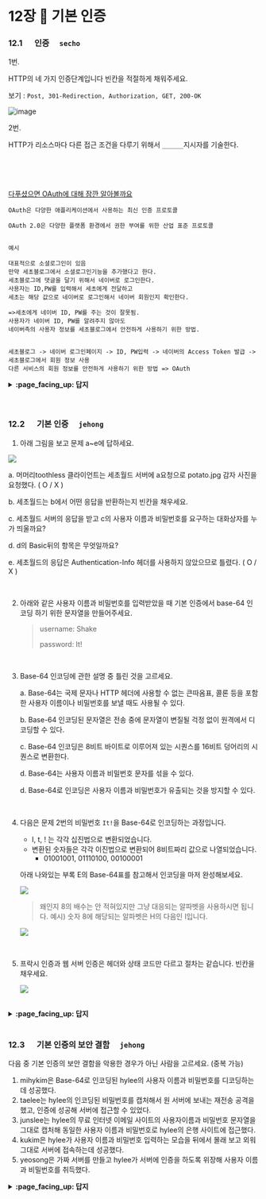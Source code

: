 # 12장 :octopus: 기본 인증
### __12.1__ 　 인증　 `secho`

1번.

HTTP의 네 가지 인증단계입니다 빈칸을 적절하게 채워주세요.

보기 : `Post, 301-Redirection, Authorization, GET, 200-OK`

![image](https://user-images.githubusercontent.com/55486644/91297759-cfe48180-e7d9-11ea-82c4-ca1d2809eece.png)


2번.

HTTP가 리소스마다 다른 접근 조건을 다루기 위해서 `______`지시자를 기술한다.

<br>
<br>
<br>

[다푸셨으면 OAuth에 대해 잠깐 알아볼까요](https://interconnection.tistory.com/76)

```
OAuth은 다양한 애플리케이션에서 사용하는 최신 인증 프로토콜

OAuth 2.0은 다양한 플랫폼 환경에서 권한 부여를 위한 산업 표준 프로토콜


예시

대표적으로 소셜로그인이 있음
만약 세초블로그에서 소셜로그인기능을 추가했다고 한다.
세초블로그에 댓글을 달기 위해서 네이버로 로그인한다.
사용자는 ID,PW를 입력해서 세초에게 전달하고
세초는 해당 값으로 네이버로 로그인해서 네이버 회원인지 확인한다.

=>세초에게 네이버 ID, PW를 주는 것이 잘못됨.
사용자가 네이버 ID, PW를 알려주지 않아도 
네이버측의 사용자 정보를 세초블로그에서 안전하게 사용하기 위한 방법.


세초블로그 -> 네이버 로그인페이지 -> ID, PW입력 -> 네이버의 Access Token 발급 -> 세초블로그에서 회원 정보 사용
다른 서비스의 회원 정보를 안전하게 사용하기 위한 방법 => OAuth

```

<details>
<summary> <b> :page_facing_up: 답지 </b>  </summary>
<div markdown="1">


- 1번.

  HTTP의 네 가지 인증단계입니다 빈칸을 적절하게 채워주세요.

  보기 : `Post, 301-Redirection, Authorization, GET, 200-OK`
![image](https://user-images.githubusercontent.com/55486644/91297759-cfe48180-e7d9-11ea-82c4-ca1d2809eece.png)

  

  정답 : 위에서부터 , `GET` , `Authorization`, `200 OK`

  

  2번.

  HTTP가 리소스마다 다른 접근 조건을 다루기 위해서 `______`지시자를 기술한다.

  `realm`지시자

</div>
</details>

<br>
<br>

### __12.2__ 　 기본 인증　 `jehong`

1.  아래 그림을 보고 문제 a~e에 답하세요.

![](https://images.velog.io/images/jehjong/post/86e1a2fe-fe1c-4b95-94c8-a6d5ae029c8f/image.png)

  a. 머머리toothless 클라이언트는 세초월드 서버에 a요청으로 potato.jpg 감자 사진을 요청했다. ( O / X )

  b. 세초월드는 b에서 어떤 응답을 반환하는지 빈칸을 채우세요.

  c. 세초월드 서버의 응답을 받고 c의 사용자 이름과 비밀번호를 요구하는 대화상자를 누가 띄울까요?

  d. d의 Basic뒤의 항목은 무엇일까요?

  e. 세초월드의 응답은 Authentication-Info 헤더를 사용하지 않았으므로 틀렸다. ( O / X )

<br>

2. 아래와 같은 사용자 이름과 비밀번호를 입력받았을 때 기본 인증에서 base-64 인코딩 하기 위한 문자열을 만들어주세요.

   > username: Shake
   >
   > password: It!

<br>

3. Base-64 인코딩에 관한 설명 중 틀린 것을 고르세요.

   a. Base-64는 국제 문자나 HTTP 헤더에 사용할 수 없는 큰따옴표, 콜론 등을 포함한 사용자 이름이나 비밀번호를 보낼 때도 사용될 수 있다. 

   b. Base-64 인코딩된 문자열은 전송 중에 문자열이 변질될 걱정 없이 원격에서 디코딩할 수 있다.

   c. Base-64 인코딩은 8비트 바이트로 이루어져 있는 시퀀스를 16비트 덩어리의 시퀀스로 변환한다.

   d. Base-64는 사용자 이름과 비밀번호 문자를 섞을 수 있다.

   d. Base-64로 인코딩은 사용자 이름과 비밀번호가 유출되는 것을 방지할 수 있다.


<br>

4. 다음은 문제 2번의 비밀번호 `It!`을 Base-64로 인코딩하는 과정입니다.

   - I, t, ! 는 각각 십진법으로 변환되었습니다.
   - 변환된 숫자들은 각각 이진법으로 변환되어 8비트짜리 값으로 나열되었습니다.
     - 01001001, 01110100, 00100001

   아래 나와있는 부록 E의 Base-64표를 참고해서 인코딩을 마저 완성해보세요.

   ![](https://images.velog.io/images/jehjong/post/0500c8b3-0b1e-4dbe-9fd0-99ce85ca55e1/image.png)

   >  왜인지 8의 배수는 안 적혀있지만 그냥 대응되는 알파벳을 사용하시면 됩니다. 예시) 숫자 8에 해당되는 알파벳은 H의 다음인 I입니다.

   ![](https://images.velog.io/images/jehjong/post/06badca3-084e-4522-b012-d141dd36cae6/image.png)


<br>


5. 프락시 인증과 웹 서버 인증은 헤더와 상태 코드만 다르고 절차는 같습니다. 빈칸을 채우세요.

   ![](https://images.velog.io/images/jehjong/post/b9ff7391-1b7e-4864-9b4b-854e35cecad2/image.png)

   
<br>

<details>
<summary> <b> :page_facing_up: 답지 </b>  </summary>
<div markdown="1">
  
1.  아래 그림을 보고 문제 a~e에 답하세요.  **p.324, 326**


![](https://images.velog.io/images/jehjong/post/f765c558-6030-4b85-875f-c4d0f82ffbe9/image.png)

  a. 머머리toothless 클라이언트는 세초월드 서버에 a요청으로 potato.jpg 감자 사진을 요청했다. ( **O** / X )

> **O**

  b. 세초월드는 b에서 어떤 응답을 반환하는지 빈칸을 채우세요.

  > 401 Authorization Required

  c. 세초월드 서버의 응답을 받고 c의 사용자 이름과 비밀번호를 요구하는 대화상자를 누가 띄울까요?

> 브라우저

  d. d의 Basic뒤의 항목은 무엇일까요?

> Base-64로 인코딩된 사용자 이름과 비밀번호

  e. 세초월드의 응답은 Authentication-Info 헤더를 사용하지 않았으므로 틀렸다. ( O / **X** )

> **X** 
>
> **p.323** 
>
> 어떤 인증 알고리즘은 **선택적인 헤더인 Authentication-Info**에 인증 세션에 관한 추가 정보를 기술해서 응답하기도 한다. 


<br>

<br>

2. 아래와 같은 사용자 이름과 비밀번호를 입력받았을 때 기본 인증에서 base-64 인코딩 하기 위한 문자열을 만들어주세요.

   > 답: Shake:It! **p.327**
   >
   > 브라우저는 사용자 이름과 비밀번호를 콜론으로 이어 문자열을 만든 후 base-64로 인코딩한다.


<br>

3. Base-64 인코딩에 관한 설명 중 틀린 것을 고르세요.

   a. Base-64는 국제 문자나 HTTP 헤더에 사용할 수 없는 큰따옴표, 콜론 등을 포함한 사용자 이름이나 비밀번호를 보낼 때도 사용될 수 있다. 

   b. Base-64 인코딩된 문자열은 전송 중에 문자열이 변질될 걱정 없이 원격에서 디코딩할 수 있다.

   **c. Base-64 인코딩은 8비트 바이트로 이루어져 있는 시퀀스를 16비트 덩어리의 시퀀스로 변환한다.**

   d. Base-64는 사용자 이름과 비밀번호 문자를 섞을 수 있다.

   d. Base-64로 인코딩은 사용자 이름과 비밀번호가 유출되는 것을 방지할 수 있다.

   > 답: **c**
   >
   > **p.326-327** 8비트 바이트로 이루어져 있는 시퀀스를 6비트 덩어리의 시퀀스로 변환한다.


<br>

4. 다음은 문제 2번의 비밀번호 `It!`을 Base-64로 인코딩하는 과정입니다.

   - I, t, ! 는 각각 십진법으로 변환되었습니다.
   - 변환된 숫자들은 각각 이진법으로 변환되어 8비트짜리 값으로 나열되었습니다.
     - 01001001, 01110100, 00100001

   아래 나와있는 부록 E의 Base-64표를 참고해서 인코딩을 마저 완성해보세요.

   ![](https://images.velog.io/images/jehjong/post/0500c8b3-0b1e-4dbe-9fd0-99ce85ca55e1/image.png)

   >  왜인지 8의 배수는 안 적혀있지만 그냥 대응되는 알파벳을 사용하시면 됩니다. 예시) 숫자 8에 해당되는 알파벳은 H의 다음인 I입니다.

   ![](https://images.velog.io/images/jehjong/post/06badca3-084e-4522-b012-d141dd36cae6/image.png)

![](https://images.velog.io/images/jehjong/post/6e4221c8-0cff-4b94-bdd2-f41fcec44f51/image.png)

> 답: **SXQh**
>
> **p.662-663** (pdf 파일에서 "Ow!" 를 검색하면 쉽게 접근 가능)
>
> 1. 8비트로 쪼개진 이진값들을 6비트들로 쪼개준다.
>
>    010010, 010111, 010000, 100001
>
> 2. 조각난 6비트짜리 값들을 각각 십진법으로 변환한다.
>
>    18, 23, 16, 33
>
> 3. 변환한 숫자들을 `표 E-1 Base-64 알파벳` 에서 대응되는 문자로 변환해준다.
>
>    SXQh



<br>


5. 프락시 인증과 웹 서버 인증은 헤더와 상태 코드만 다르고 절차는 같습니다. 빈칸을 채우세요.

   ![](https://images.velog.io/images/jehjong/post/389b8a9b-3c3b-4c53-9295-46a2f2124516/image.png)

   

</div>
</details>
<br>

### __12.3__ 　 기본 인증의 보안 결함　 `jehong`

다음 중 기본 인증의 보안 결함을 악용한 경우가 아닌 사람을 고르세요. (중복 가능)

1. mihykim은 Base-64로 인코딩된 hylee의 사용자 이름과 비밀번호를 디코딩하는데 성공했다.
2. taelee는 hylee의 인코딩된 비밀번호를 캡처해서 원 서버에 보내는 재전송 공격을 했고, 인증에 성공해 서버에 접근할 수 있었다.
3. junslee는 hylee의 무료 인터넷 이메일 사이트의 사용자이름과 비밀번호 문자열을 그대로 캡처해 동일한 사용자 이름과 비밀번호로 hylee의 은행 사이트에 접근했다.
4. kukim은 hylee가 사용자 이름과 비밀번호 입력하는 모습을 뒤에서 몰래 보고 외워 그대로 서버에 접속하는데 성공했다.
5. yeosong은 가짜 서버를 만들고 hylee가 서버에 인증을 하도록 위장해 사용자 이름과 비밀번호를 취득했다.




<details>
<summary> <b> :page_facing_up: 답지 </b>  </summary>
<div markdown="1">

다음 중 기본 인증의 보안 결함을 악용한 경우가 아닌 사람을 고르세요. (중복 가능)

1. mihykim은 Base-64로 인코딩된 hylee의 사용자 이름과 비밀번호를 디코딩하는데 성공했다.
2. taelee는 hylee의 인코딩된 비밀번호를 캡처해서 원 서버에 보내는 재전송 공격을 했고, 인증에 성공해 서버에 접근할 수 있었다.
3. junslee는 hylee의 무료 인터넷 이메일 사이트의 사용자이름과 비밀번호 문자열을 그대로 캡처해 동일한 사용자 이름과 비밀번호로 hylee의 은행 사이트에 접근했다.
4. **kukim은 hylee가 사용자 이름과 비밀번호 입력하는 모습을 뒤에서 몰래 보고 외워 그대로 서버에 접속하는데 성공했다.**
5. yeosong은 가짜 서버를 만들고 hylee가 인증을 하도록 위장해 사용자 이름과 비밀번호를 취득했다.

> 답: **4번 kukim**
>
> **p.328-329**

</div>
</details>
<br>
